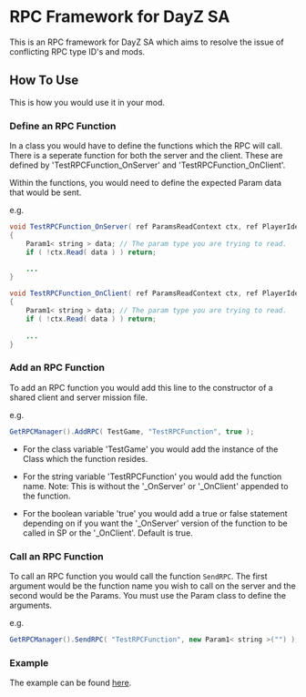 # RPC Framework for DayZ SA
This is an RPC framework for DayZ SA which aims to resolve the issue of conflicting RPC type ID's and mods.

## How To Use

This is how you would use it in your mod.

### Define an RPC Function
In a class you would have to define the functions which the RPC will call. There is a seperate function for both the server and the client.
These are defined by 'TestRPCFunction_OnServer' and 'TestRPCFunction_OnClient'.

Within the functions, you would need to define the expected Param data that would be sent.

e.g.

```java
void TestRPCFunction_OnServer( ref ParamsReadContext ctx, ref PlayerIdentity sender, ref Object target )
{
	Param1< string > data; // The param type you are trying to read.
	if ( !ctx.Read( data ) ) return;

    ...
}

void TestRPCFunction_OnClient( ref ParamsReadContext ctx, ref PlayerIdentity sender, ref Object target )
{
	Param1< string > data; // The param type you are trying to read.
	if ( !ctx.Read( data ) ) return;
	
    ...
}
```

### Add an RPC Function
To add an RPC function you would add this line to the constructor of a shared client and server mission file.

e.g.

```java
GetRPCManager().AddRPC( TestGame, "TestRPCFunction", true );
```

* For the class variable 'TestGame' you would add the instance of the Class which the function resides.

* For the string variable 'TestRPCFunction' you would add the function name. Note: This is without the '_OnServer' or '_OnClient' appended to the function.

* For the boolean variable 'true' you would add a true or false statement depending on if you want the '_OnServer' version of the function to be called in SP or the '_OnClient'. Default is true.


### Call an RPC Function
To call an RPC function you would call the function `SendRPC`. The first argument would be the function name you wish to call on the server and the second would be the Params. You must use the Param class to define the arguments.

e.g.

```java
GetRPCManager().SendRPC( "TestRPCFunction", new Param1< string >("") );
```

### Example
The example can be found [here](https://github.com/Jacob-Mango/DayZ-RPCFramework/blob/master/RPCFramework/Addons/scripts/5_Mission/TestGame.c).